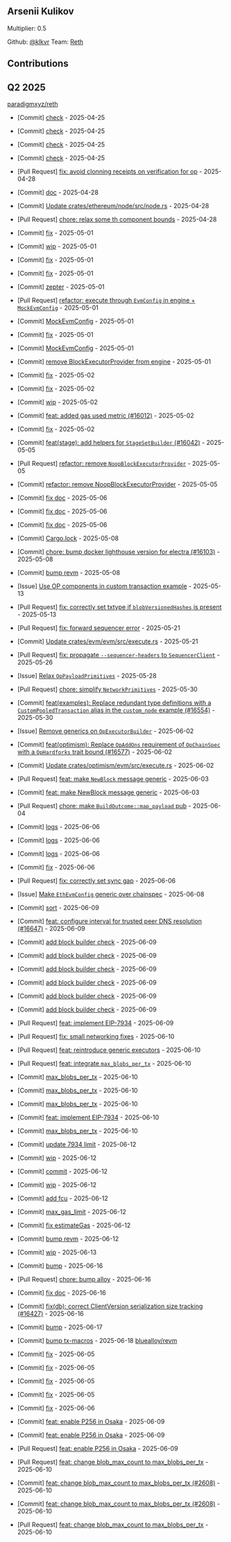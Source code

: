 
## Arsenii Kulikov
Multiplier: 0.5

Github: [@klkvr](https://github.com/klkvr)
Team: [Reth](https://github.com/paradigmxyz/reth/pulls?q=is%3Apr+author%3Aklkvr)


## Contributions

## Q2 2025


[paradigmxyz/reth](https://github.com/paradigmxyz/reth)
* [Commit] [check](https://github.com/paradigmxyz/reth/commit/f6aaede99e591871bca7970d18eea1c6541f513e) - 2025-04-25
* [Commit] [check](https://github.com/paradigmxyz/reth/commit/430af3f989c1a0bd4ca7facc717ca4dfeed9a5fb) - 2025-04-25
* [Commit] [check](https://github.com/paradigmxyz/reth/commit/2ce0353079cd8216da635a85ef6e7ff0f6a20e52) - 2025-04-25
* [Commit] [check](https://github.com/paradigmxyz/reth/commit/9a7578fa61e43cdbc5d97c7cfd9dfc0ef86adc37) - 2025-04-25
* [Pull Request] [fix: avoid clonning receipts on verification for op](https://github.com/paradigmxyz/reth/pull/15979) - 2025-04-28
* [Commit] [doc](https://github.com/paradigmxyz/reth/commit/909da8f4a3dc4fd7608754709de885e94979166f) - 2025-04-28
* [Commit] [Update crates/ethereum/node/src/node.rs](https://github.com/paradigmxyz/reth/commit/07d362676b1fc2cb9bd3a815dcd78abcbf7a6e38) - 2025-04-28
* [Pull Request] [chore: relax some th component bounds](https://github.com/paradigmxyz/reth/pull/15977) - 2025-04-28
* [Commit] [fix](https://github.com/paradigmxyz/reth/commit/53c5513cd7b858fea67b854ab06b777e0aa1f195) - 2025-05-01
* [Commit] [wip](https://github.com/paradigmxyz/reth/commit/7cfb7d0ad8a7b65447140dfbf888f1836d66c89c) - 2025-05-01
* [Commit] [fix](https://github.com/paradigmxyz/reth/commit/9398e1ac5cc435c4458ee3a10d377b5902cab784) - 2025-05-01
* [Commit] [fix](https://github.com/paradigmxyz/reth/commit/d99e0f7ab85127d50380789d0344c7c45f0d3bde) - 2025-05-01
* [Commit] [zepter](https://github.com/paradigmxyz/reth/commit/284bf19cca709530cf4caf59ef8a1b5a4fb3c36e) - 2025-05-01
* [Pull Request] [refactor: execute through `EvmConfig` in engine + `MockEvmConfig`](https://github.com/paradigmxyz/reth/pull/16025) - 2025-05-01
* [Commit] [MockEvmConfig](https://github.com/paradigmxyz/reth/commit/2a5e1dac4b0dc88a19ab99c3fb4f9ff331391c64) - 2025-05-01
* [Commit] [fix](https://github.com/paradigmxyz/reth/commit/45f8736cae1139c6019596ffa6f4d61207cb7ae0) - 2025-05-01
* [Commit] [MockEvmConfig](https://github.com/paradigmxyz/reth/commit/d069129cfa0c714c5913bf12b4d95e816118b3f1) - 2025-05-01
* [Commit] [remove BlockExecutorProvider from engine](https://github.com/paradigmxyz/reth/commit/5e7dc73a7fdc330d5ea7e5ca33f47b3c50245823) - 2025-05-01
* [Commit] [fix](https://github.com/paradigmxyz/reth/commit/d4d54cab215d48e3cd3253485bd2f4086b9d4226) - 2025-05-02
* [Commit] [fix](https://github.com/paradigmxyz/reth/commit/bdb5a3276576673c779d28a8a166269c159d9e85) - 2025-05-02
* [Commit] [wip](https://github.com/paradigmxyz/reth/commit/fd19eb336587761d0855aac1555dda50b0e8cb8b) - 2025-05-02
* [Commit] [feat: added gas used metric (#16012)](https://github.com/paradigmxyz/reth/commit/82c27621248c75ea4f5a1d8ac4e5a56ae9c2bfbd) - 2025-05-02
* [Commit] [fix](https://github.com/paradigmxyz/reth/commit/9e07b5165813a35f0a4e4f07ed6343b1d0daff85) - 2025-05-02
* [Commit] [feat(stage): add helpers for `StageSetBuilder` (#16042)](https://github.com/paradigmxyz/reth/commit/1d55c5caf435a1243b3d18188f6579688c1d1b17) - 2025-05-05
* [Pull Request] [refactor: remove `NoopBlockExecutorProvider`](https://github.com/paradigmxyz/reth/pull/16060) - 2025-05-05
* [Commit] [refactor: remove NoopBlockExecutorProvider](https://github.com/paradigmxyz/reth/commit/ef6880ad38931ecfe1c342dc5d6dfdb149b172b5) - 2025-05-05
* [Commit] [fix doc](https://github.com/paradigmxyz/reth/commit/f96d590fed353d21f9efdab40e1201bfd6ea4e73) - 2025-05-06
* [Commit] [fix doc](https://github.com/paradigmxyz/reth/commit/d7f4d5edea74ea34e90e896af7df6b1568f48a09) - 2025-05-06
* [Commit] [fix doc](https://github.com/paradigmxyz/reth/commit/f6f2b1952aaa0b6cd0ffd779f19f865bf6f49429) - 2025-05-06
* [Commit] [Cargo.lock](https://github.com/paradigmxyz/reth/commit/4999fa2e5d8110c1dc13a6b1657478ede3fc87ba) - 2025-05-08
* [Commit] [chore: bump docker lighthouse version for electra (#16103)](https://github.com/paradigmxyz/reth/commit/3a49e4e5391ab34bdb3b98a8ce96e45b99d1ce68) - 2025-05-08
* [Commit] [bump revm](https://github.com/paradigmxyz/reth/commit/326880bf63fa921468e4329b534ee35fad54ebae) - 2025-05-08
* [Issue] [Use OP components in custom transaction example](https://github.com/paradigmxyz/reth/issues/16194) - 2025-05-13
* [Pull Request] [fix: correctly set txtype if `blobVersionedHashes` is present](https://github.com/paradigmxyz/reth/pull/16182) - 2025-05-13
* [Pull Request] [fix: forward sequencer error](https://github.com/paradigmxyz/reth/pull/16401) - 2025-05-21
* [Commit] [Update crates/evm/evm/src/execute.rs](https://github.com/paradigmxyz/reth/commit/32f27d73b6afb44816a078104bb610a20bd40f80) - 2025-05-21
* [Pull Request] [fix: propagate `--sequencer-headers` to `SequencerClient`](https://github.com/paradigmxyz/reth/pull/16474) - 2025-05-26
* [Issue] [Relax `OpPayloadPrimitives`](https://github.com/paradigmxyz/reth/issues/16524) - 2025-05-28
* [Pull Request] [chore: simplify `NetworkPrimitives`](https://github.com/paradigmxyz/reth/pull/16556) - 2025-05-30
* [Commit] [feat(examples): Replace redundant type definitions with a `CustomPooledTransaction` alias in the `custom_node` example (#16554)](https://github.com/paradigmxyz/reth/commit/586976f12fb7a9c1417981a41fb233f4f603f643) - 2025-05-30
* [Issue] [Remove generics on `OpExecutorBuilder`](https://github.com/paradigmxyz/reth/issues/16599) - 2025-06-02
* [Commit] [feat(optimism): Replace `OpAddOns` requirement of `OpChainSpec` with a `OpHardforks` trait bound (#16577)](https://github.com/paradigmxyz/reth/commit/da68416a2652801bb9b58006486906a4bde60c74) - 2025-06-02
* [Commit] [Update crates/optimism/evm/src/execute.rs](https://github.com/paradigmxyz/reth/commit/22770e64582a8bfa9fc2a95da5325b87386decfb) - 2025-06-02
* [Pull Request] [feat: make `NewBlock` message generic](https://github.com/paradigmxyz/reth/pull/16627) - 2025-06-03
* [Commit] [feat: make NewBlock message generic](https://github.com/paradigmxyz/reth/commit/fda5f00bd2992d990e45ff84b56542a11117b45b) - 2025-06-03
* [Pull Request] [chore: make `BuildOutcome::map_payload` pub](https://github.com/paradigmxyz/reth/pull/16636) - 2025-06-04

* [Commit] [logs](https://github.com/paradigmxyz/reth/commit/84f899b69f8af7ee16673569a0e67fe80c3cc2d6) - 2025-06-06
* [Commit] [logs](https://github.com/paradigmxyz/reth/commit/958623d1fad0220db85ecaa81bdc28edf935db24) - 2025-06-06
* [Commit] [logs](https://github.com/paradigmxyz/reth/commit/675ebd05027e5e047dede239cf836f8c9e94907c) - 2025-06-06
* [Commit] [fix](https://github.com/paradigmxyz/reth/commit/92f0e0808d96698fa11b85ed739df397aa93718a) - 2025-06-06
* [Pull Request] [fix: correctly set sync gap](https://github.com/paradigmxyz/reth/pull/16695) - 2025-06-06
* [Issue] [Make `EthEvmConfig` generic over chainspec](https://github.com/paradigmxyz/reth/issues/16722) - 2025-06-08
* [Commit] [sort](https://github.com/paradigmxyz/reth/commit/99068d53a1d87f57d14ef6009de6304931ac3081) - 2025-06-09
* [Commit] [feat: configure interval for trusted peer DNS resolution (#16647)](https://github.com/paradigmxyz/reth/commit/249fa364323509b92c8f163aab459c4e8b84d313) - 2025-06-09
* [Commit] [add block builder check](https://github.com/paradigmxyz/reth/commit/e97a6195e1ec6d1f4121642d02788ae876485d8d) - 2025-06-09
* [Commit] [add block builder check](https://github.com/paradigmxyz/reth/commit/ac214ab355e5ae29340cdb6d83cedc4d3f2ce1d3) - 2025-06-09
* [Commit] [add block builder check](https://github.com/paradigmxyz/reth/commit/4ae93d334280ca026c9fc6ae4371c6f3206ff3c6) - 2025-06-09
* [Commit] [add block builder check](https://github.com/paradigmxyz/reth/commit/eb9a069d83f43f553aa4214dd3c88219afd9256b) - 2025-06-09
* [Commit] [add block builder check](https://github.com/paradigmxyz/reth/commit/a8e09d0e9d1ee9b0e362c56af4f65e478f97c433) - 2025-06-09
* [Commit] [add block builder check](https://github.com/paradigmxyz/reth/commit/e08c1169aea98655ed26eef332308a066ea4c2ca) - 2025-06-09
* [Pull Request] [feat: implement EIP-7934](https://github.com/paradigmxyz/reth/pull/16726) - 2025-06-09
* [Pull Request] [fix: small networking fixes](https://github.com/paradigmxyz/reth/pull/16742) - 2025-06-10
* [Pull Request] [feat: reintroduce generic executors](https://github.com/paradigmxyz/reth/pull/16741) - 2025-06-10
* [Pull Request] [feat: integrate `max_blobs_per_tx`](https://github.com/paradigmxyz/reth/pull/16739) - 2025-06-10
* [Commit] [max_blobs_per_tx](https://github.com/paradigmxyz/reth/commit/4118d3134a33814310208d44708f999f5908370b) - 2025-06-10
* [Commit] [max_blobs_per_tx](https://github.com/paradigmxyz/reth/commit/9ff1381a8626a95b41663b8d979145fe3b695169) - 2025-06-10
* [Commit] [max_blobs_per_tx](https://github.com/paradigmxyz/reth/commit/2bd85bb8071baa530d53c51ec51bb2406f823f02) - 2025-06-10
* [Commit] [feat: implement EIP-7934](https://github.com/paradigmxyz/reth/commit/3cc07b4578a807c30c8bb3681e06a50cff4e3d75) - 2025-06-10
* [Commit] [max_blobs_per_tx](https://github.com/paradigmxyz/reth/commit/ee5913a3cfb4da2552d020a458d59cf9990c4308) - 2025-06-10
* [Commit] [update 7934 limit](https://github.com/paradigmxyz/reth/commit/f1b1e149069c5d28883b97590dc1bcf0e7f9677c) - 2025-06-12
* [Commit] [wip](https://github.com/paradigmxyz/reth/commit/31b974ab75fbfe66ed69f657b7663d57199f32a9) - 2025-06-12
* [Commit] [commit](https://github.com/paradigmxyz/reth/commit/d9b67557559853fb61c2eb5de524a5bc564fe430) - 2025-06-12
* [Commit] [wip](https://github.com/paradigmxyz/reth/commit/127e5fadbdc157788feb843f8cd8f3a86832479e) - 2025-06-12
* [Commit] [add fcu](https://github.com/paradigmxyz/reth/commit/23fdd91f4cb779fbbfc8f9f5aeb1af5862ef579e) - 2025-06-12
* [Commit] [max_gas_limit](https://github.com/paradigmxyz/reth/commit/405c8517ec99a84629acd62dfe4abf21887f91e7) - 2025-06-12
* [Commit] [fix estimateGas](https://github.com/paradigmxyz/reth/commit/d3ec9e9b089664e65a30faf8524d064053ad348e) - 2025-06-12
* [Commit] [bump revm](https://github.com/paradigmxyz/reth/commit/400267b3c6e98495d83e1241d2942282a631dd54) - 2025-06-12
* [Commit] [wip](https://github.com/paradigmxyz/reth/commit/61da1179b9dbb5078dd117578d4a82d03e036182) - 2025-06-13
* [Commit] [bump](https://github.com/paradigmxyz/reth/commit/fbe879f2b3752e709f3d9e9ba9b9d1592b5d0e47) - 2025-06-16
* [Pull Request] [chore: bump alloy](https://github.com/paradigmxyz/reth/pull/16828) - 2025-06-16
* [Commit] [fix doc](https://github.com/paradigmxyz/reth/commit/8e0e8a98a9201099f797a66f27f17b5076f516b5) - 2025-06-16
* [Commit] [fix(db): correct ClientVersion serialization size tracking (#16427)](https://github.com/paradigmxyz/reth/commit/0c7bd1e5dd59852e119b0ec6033d9f44888ae1c3) - 2025-06-16
* [Commit] [bump](https://github.com/paradigmxyz/reth/commit/938c4551ef8465bf81ec790a03e9feae446acc75) - 2025-06-17
* [Commit] [bump tx-macros](https://github.com/paradigmxyz/reth/commit/7d6de37c78ce1933878a5ef6690babaa73f079be) - 2025-06-18
[bluealloy/revm](https://github.com/bluealloy/revm)
* [Commit] [fix](https://github.com/bluealloy/revm/commit/a7ca04d56781d0c81d6378c7b5a6b24e3f99532f) - 2025-06-05
* [Commit] [fix](https://github.com/bluealloy/revm/commit/12aae0ed7ebf2c8f8dff1f0fa2dad4602c743977) - 2025-06-05
* [Commit] [fix](https://github.com/bluealloy/revm/commit/8c0536652a20c6073913b3ad88fd2963b7b8845b) - 2025-06-05
* [Commit] [fix](https://github.com/bluealloy/revm/commit/63f53d4db7c42217e4b5f38db49475b8b937f99b) - 2025-06-05
* [Commit] [fix](https://github.com/bluealloy/revm/commit/6062573a2d463a32d93f2d9c42037b9fd89507b2) - 2025-06-06
* [Commit] [feat: enable P256 in Osaka](https://github.com/bluealloy/revm/commit/4581bbff31d1e5e0abab8de29d299471d827edba) - 2025-06-09
* [Commit] [feat: enable P256 in Osaka](https://github.com/bluealloy/revm/commit/707b4cbe3c50d91378d75d50fb55451559ac38e0) - 2025-06-09
* [Pull Request] [feat: enable P256 in Osaka](https://github.com/bluealloy/revm/pull/2601) - 2025-06-09
* [Pull Request] [feat: change blob_max_count to max_blobs_per_tx](https://github.com/bluealloy/revm/pull/2612) - 2025-06-10
* [Commit] [feat: change blob_max_count to max_blobs_per_tx (#2608)](https://github.com/bluealloy/revm/commit/092e9469d4a81e56a11fb5103af9b0ac394d1302) - 2025-06-10
* [Commit] [feat: change blob_max_count to max_blobs_per_tx (#2608)](https://github.com/bluealloy/revm/commit/d6486dbd1308512d953f19a4c70eb715240b8192) - 2025-06-10
* [Pull Request] [feat: change blob_max_count to max_blobs_per_tx](https://github.com/bluealloy/revm/pull/2608) - 2025-06-10
